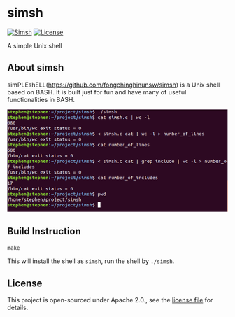 # simsh
[![Simsh](https://img.shields.io/badge/GitHub-simsh-blue)](https://github.com/fongchinghinunsw/simsh)
[![License](https://img.shields.io/badge/license-Apache_2.0-green.svg?style=flat)](https://opensource.org/licenses/Apache-2.0)

A simple Unix shell

## About simsh
simPLEshELL(https://github.com/fongchinghinunsw/simsh) is a Unix shell based on BASH. It is built just for fun and have many of useful functionalities in BASH.

![demo0](https://github.com/fongchinghinunsw/simsh/blob/master/src/demo0.png)

## Build Instruction

```
make
```

This will install the shell as `simsh`, run the shell by `./simsh`.

## License
This project is open-sourced under Apache 2.0., see the [license file](LICENSE) for details.
